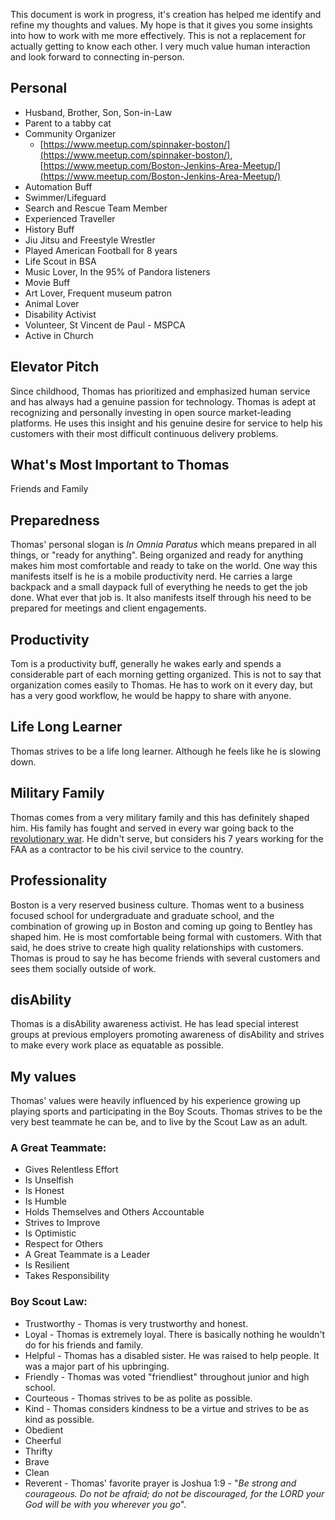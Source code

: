 This document is work in progress, it's creation has helped me identify and refine my thoughts and values. My hope is that it gives you some insights into how to work with me more effectively. This is not a replacement for actually getting to know each other. I very much value human interaction and look forward to connecting in-person.

## Personal

- Husband, Brother, Son, Son-in-Law
- Parent to a tabby cat
- Community Organizer
  -  [https://www.meetup.com/spinnaker-boston/](https://www.meetup.com/spinnaker-boston/), [https://www.meetup.com/Boston-Jenkins-Area-Meetup/](https://www.meetup.com/Boston-Jenkins-Area-Meetup/)
- Automation Buff
- Swimmer/Lifeguard
- Search and Rescue Team Member
- Experienced Traveller
- History Buff
- Jiu Jitsu and Freestyle Wrestler
- Played American Football for 8 years
- Life Scout in BSA
- Music Lover, In the 95% of Pandora listeners 
- Movie Buff
- Art Lover, Frequent museum patron
- Animal Lover
- Disability Activist
- Volunteer, St Vincent de Paul - MSPCA
- Active in Church

## Elevator Pitch
Since childhood, Thomas has prioritized and emphasized human service and has always had a genuine passion for technology. Thomas is adept at recognizing and personally investing in open source market-leading platforms. He uses this insight and his genuine desire for service to help his customers with their most difficult continuous delivery problems.

## What's Most Important to Thomas
Friends and Family

## Preparedness
 Thomas' personal slogan is *In Omnia Paratus* which means prepared in all things, or "ready for anything". Being organized and ready for anything makes him most comfortable and ready to take on the world. One way this manifests itself is he is a mobile productivity nerd. He carries a large backpack and a small daypack full of everything he needs to get the job done. What ever that job is. It also manifests itself through his need to be prepared for meetings and client engagements. 

## Productivity
Tom is a productivity buff, generally he wakes early and spends a considerable part of each morning getting organized. This is not to say that organization comes easily to Thomas. He has to work on it every day, but has a very good workflow, he would be happy to share with anyone. 

## Life Long Learner
Thomas strives to be a life long learner. Although he feels like he is slowing down. 

## Military Family
  Thomas comes from a very military family and this has definitely shaped him. His family has fought and served in every war going back to the [revolutionary war](https://twitter.com/mcgonagle/status/1041192434816962560). He didn't serve, but considers his 7 years working for the FAA as a contractor to be his civil service to the country.  

## Professionality 
 Boston is a very reserved business culture. Thomas went to a business focused school for undergraduate and graduate school, and the combination of growing up in Boston and coming up going to Bentley has shaped him. He is most comfortable being formal with customers. With that said, he does strive to create high quality relationships with customers. Thomas is proud to say he has become friends with several customers and sees them socially outside of work. 

## disAbility
Thomas is a disAbility awareness activist. He has lead special interest groups at previous employers promoting awareness of disAbility and strives to make every work place as equatable as possible. 

## My values 
Thomas' values were heavily influenced by his experience growing up playing sports and participating in the Boy Scouts. Thomas strives to be the very best teammate he can be, and to live by the Scout Law as an adult. 

### A Great Teammate: 
- Gives Relentless Effort
- Is Unselfish
- Is Honest
- Is Humble
- Holds Themselves and Others Accountable
- Strives to Improve
- Is Optimistic
- Respect for Others
- A Great Teammate is a Leader
- Is Resilient
- Takes Responsibility

### Boy Scout Law:
- Trustworthy - Thomas is very trustworthy and honest. 
- Loyal - Thomas is extremely loyal. There is basically nothing he wouldn't do for his friends and family. 
- Helpful - Thomas has a disabled sister. He was raised to help people. It was a major part of his upbringing. 
- Friendly - Thomas was voted "friendliest" throughout junior and high school. 
- Courteous - Thomas strives to be as polite as possible. 
- Kind - Thomas considers kindness to be a virtue and strives to be as kind as possible. 
- Obedient
- Cheerful
- Thrifty
- Brave
- Clean
- Reverent - Thomas' favorite prayer is Joshua 1:9 - "*Be strong and courageous. Do not be afraid; do not be discouraged, for the LORD your God will be with you wherever you go*". 